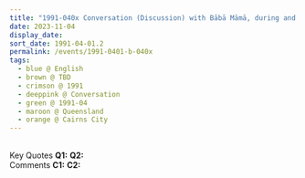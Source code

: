 ```yaml
---
title: "1991-040x Conversation (Discussion) with Bābā Māmā, during and after the Washing of the Lotus Feet, Cairns City, Queensland, Australia"
date: 2023-11-04
display_date: 
sort_date: 1991-04-01.2
permalink: /events/1991-0401-b-040x
tags:
  - blue @ English
  - brown @ TBD
  - crimson @ 1991
  - deeppink @ Conversation
  - green @ 1991-04
  - maroon @ Queensland
  - orange @ Cairns City
---
```


<br>

<wave-list>
  <list-title color="DarkSeaGreen" width="55">Key Quotes</list-title>
  <list-item color="BlanchedAlmond" width="280"><b>Q1:</b> <i></i></list-item>
  <list-item color="Lavender" width="280"><b>Q2:</b> <i></i></list-item>
</wave-list>

<br>

<wave-list>
  <list-title color="DarkSeaGreen" width="55">Comments</list-title>
  <list-item color="BlanchedAlmond" width="280"><b>C1:</b> <i></i></list-item>
  <list-item color="Lavender" width="280"><b>C2:</b> <i></i></list-item>
</wave-list>